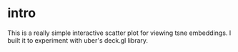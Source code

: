 # intro

This is a really simple interactive scatter plot for viewing tsne embeddings. I built it to experiment with uber's deck.gl library.
